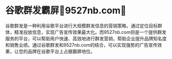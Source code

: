 # 谷歌群发霸屏💯9527nb.com💯

谷歌群发是一种利用谷歌平台进行大规模群发信息的营销策略，通过定位目标群体，精准投放信息，实现广告宣传效果最大化。而9527nb.com则是一个提供群发服务的平台，可以帮助用户快速、高效地进行群发营销，帮助企业提升品牌知名度和销售业绩。通过谷歌群发和9527nb.com的结合，可以实现强势的广告宣传效果，让您的品牌在谷歌平台上占据霸屏地位。